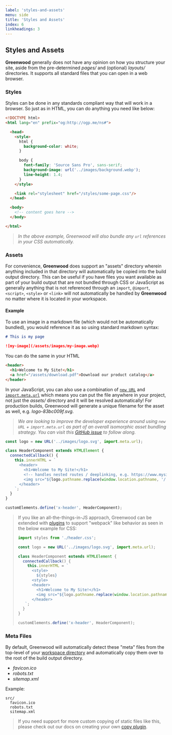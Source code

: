 ```yaml
---
label: 'styles-and-assets'
menu: side
title: 'Styles and Assets'
index: 6
linkheadings: 3
---
```


## Styles and Assets
**Greenwood** generally does not have any opinion on how you structure your site, aside from the pre-determined _pages/_ and (optional) _layouts/_ directories.  It supports all standard files that you can open in a web browser.


### Styles
Styles can be done in any standards compliant way that will work in a browser.  So just as in HTML, you can do anything you need like below:

```html
<!DOCTYPE html>
<html lang="en" prefix="og:http://ogp.me/ns#">

  <head>
    <style>
      html {
        background-color: white;
      }

      body {
        font-family: 'Source Sans Pro', sans-serif;
        background-image: url('../images/background.webp');
        line-height: 1.4;
      }
    </style>

    <link rel="stylesheet" href="/styles/some-page.css"/>
  </head>

  <body>
    <!-- content goes here -->
  </body>

</html>
```

> _In the above example, Greenwood will also bundle any `url` references in your CSS automatically._

### Assets

For convenience, **Greenwood** does support an "assets" directory wherein anything included in that directory will automatically be copied into the build output directory.  This can be useful if you have files you want available as part of your build output that are not bundled through CSS or JavaScript as generally anything that is not referenced through an `import`, `@import`, `<script>`, `<style>` or `<link>` will not automatically be handled by **Greenwood** no matter where it is located in your workspace.

#### Example

To use an image in a markdown file (which would not be automatically bundled), you would reference it as so using standard markdown syntax:

```md
# This is my page

![my-image](/assets/images/my-image.webp)
```

You can do the same in your HTML

```html
<header>
  <h1>Welcome to My Site!</h1>
  <a href="/assets/download.pdf">Download our product catalog</a>
</header>
```

In your JavaScript, you can also use a combination of [`new URL`](https://developer.mozilla.org/en-US/docs/Web/API/URL) and [`import.meta.url`](https://developer.mozilla.org/en-US/docs/Web/JavaScript/Reference/Operators/import.meta) which means you can put the file anywhere in your project, not just the _assets/_ directory and it will be resolved automatically!  For production builds, Greenwood will generate a unique filename for the asset as well, e.g. _logo-83bc009f.svg_.

> _We are looking to improve the developer experience around using `new URL` + `import.meta.url` as part of an overall isomorphic asset bundling strategy.  You can visit this [GitHub issue](https://github.com/ProjectEvergreen/greenwood/issues/1163) to follow along._

```js
const logo = new URL('../images/logo.svg', import.meta.url);

class HeaderComponent extends HTMLElement {
  connectedCallback() {
    this.innerHTML = `
      <header>
        <h1>Welcome to My Site!</h1>
        <!-- handles nested routes / deeplinking, e.g. https://www.mysite.com/some/page/ -->
        <img src="${logo.pathname.replace(window.location.pathname, '/')}" alt="Greenwood logo"/>
      </header>
    `;
  }
}

customElements.define('x-header', HeaderComponent);
```

> If you like an all-the-things-in-JS approach, Greenwood can be extended with [plugins](/plugins/) to support "webpack" like behavior as seen in the below example for CSS:
>
> ```javascript
> import styles from './header.css';
> 
> const logo = new URL('../images/logo.svg', import.meta.url);
>
> class HeaderComponent extends HTMLElement {
>   connectedCallback() {
>     this.innerHTML = `
>       <style>
>         ${styles}
>       <style>
>       <header>
>         <h1>Welcome to My Site!</h1>
>         <img src="${logo.pathname.replace(window.location.pathname, '/')}" alt="Greenwood logo"/>
>       </header>
>    `;
>   }
> }
>
> customElements.define('x-header', HeaderComponent);
> ```


### Meta Files

By default, Greenwood will automatically detect these "meta" files from the top-level of your [workspace directory](docs/configuration/#workspace) and automatically copy them over to the root of the build output directory.

- _favicon.ico_
- _robots.txt_
- _sitemap.xml_

Example:

```shell
src/
  favicon.ico
  robots.txt
  sitemap.xml
```

> If you need support for more custom copying of static files like this, please check out our docs on creating your own [copy plugin](plugins/copy/).

